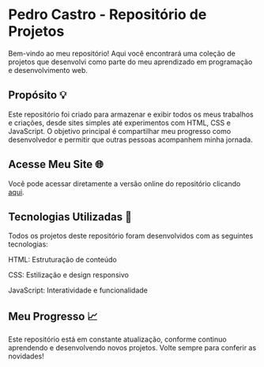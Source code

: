# Pedro Castro - Repositório de Projetos
Bem-vindo ao meu repositório! Aqui você encontrará uma coleção de projetos que desenvolvi como parte do meu aprendizado em programação e desenvolvimento web.

## Propósito 💡
Este repositório foi criado para armazenar e exibir todos os meus trabalhos e criações, desde sites simples até experimentos com HTML, CSS e JavaScript. O objetivo principal é compartilhar meu progresso como desenvolvedor e permitir que outras pessoas acompanhem minha jornada.

## Acesse Meu Site 🌐 
Você pode acessar diretamente a versão online do repositório clicando <a href="https://pedro-castr.github.io/CASTRO/" target="_blank">aqui</a>.

## Tecnologias Utilizadas 🚀
Todos os projetos deste repositório foram desenvolvidos com as seguintes tecnologias:

HTML: Estruturação de conteúdo

CSS: Estilização e design responsivo

JavaScript: Interatividade e funcionalidade

## Meu Progresso 📈 
Este repositório está em constante atualização, conforme continuo aprendendo e desenvolvendo novos projetos. Volte sempre para conferir as novidades!
